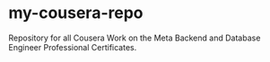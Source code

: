 # my-cousera-repo
Repository for all Cousera Work on the Meta Backend and Database Engineer Professional Certificates. 
